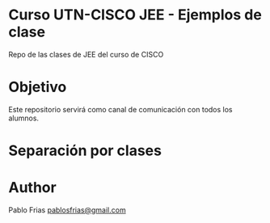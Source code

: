 # Curso UTN-CISCO JEE - Ejemplos de clase
Repo de las clases de JEE del curso de CISCO

# Objetivo
Este repositorio servirá como canal de comunicación con todos los alumnos.

# Separación por clases

# Author
Pablo Frias 
pablosfrias@gmail.com

